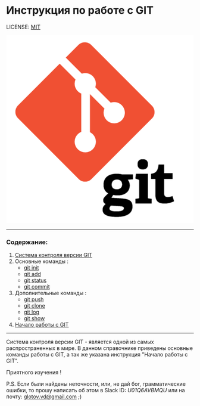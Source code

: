 # Инструкция по работе с GIT

LICENSE: [MIT](./license.md)

![git-logo](./img/git_logo.png)

---

### Содержание:
1. [Система контроля версии GIT](./about.md)
2. Основные команды :
    * [git init](./commands/init.md)
    * [git add](./commands/add.md)
    * [git status](./commands/status.md)
    * [git commit](./commands/commit.md)
3. Дополнительные команды :
    * [git push](./commands/push.md)
    * [git clone](./commands/clone.md)
    * [git log](./commands/log.md)
    * [git show](./commands/show.md)
4. [Начало работы с GIT](./start.md)
---
Система контроля версии GIT - является одной из самых распространенных в мире. В данном справочнике приведены основные команды работы с GIT, а так же указана инструкция "Начало работы с GIT".

Приятного изучения !

P.S. Если были найдены неточности, или, не дай бог, грамматические ошибки, то прошу написать об этом в Slack ID: *U01Q6AVBMQU* или на почту: glotov.vd@gmail.com ;)